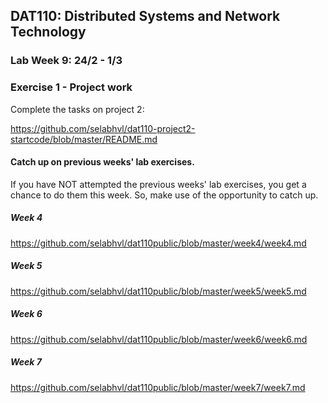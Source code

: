 ## DAT110: Distributed Systems and Network Technology

### Lab Week 9: 24/2 - 1/3

### Exercise 1 - Project work

Complete the tasks on project 2:

https://github.com/selabhvl/dat110-project2-startcode/blob/master/README.md

#### Catch up on previous weeks' lab exercises.

If you have NOT attempted the previous weeks' lab exercises, you get a chance to do them this week. So, make use of the opportunity to catch up.

##### Week 4

https://github.com/selabhvl/dat110public/blob/master/week4/week4.md

##### Week 5

https://github.com/selabhvl/dat110public/blob/master/week5/week5.md

##### Week 6

https://github.com/selabhvl/dat110public/blob/master/week6/week6.md


##### Week 7

https://github.com/selabhvl/dat110public/blob/master/week7/week7.md

